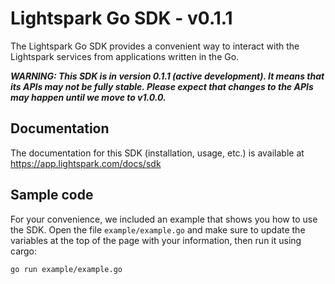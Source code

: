 # Lightspark Go SDK - v0.1.1

The Lightspark Go SDK provides a convenient way to interact with the Lightspark services from applications written in the Go.

***WARNING: This SDK is in version 0.1.1 (active development). It means that its APIs may not be fully stable. Please expect that changes to the APIs may happen until we move to v1.0.0.***

## Documentation

The documentation for this SDK (installation, usage, etc.) is available at https://app.lightspark.com/docs/sdk

## Sample code

For your convenience, we included an example that shows you how to use the SDK.
Open the file `example/example.go` and make sure to update the variables at the top of the page with your information, then run it using cargo:

```
go run example/example.go
```
